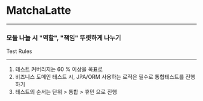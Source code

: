 # MatchaLatte

---

### 모듈 나눌 시 "역할", "책임" 뚜렷하게 나누기


Test Rules

--- 
1. 테스트 커버리지는 60 % 이상을 목표로
2. 비즈니스 도메인 테스트 시, JPA/ORM 사용하는 로직은 필수로 통합테스트를 진행하기
3. 테스트의 순서는 단위 > 통합 > 휴먼 으로 진행

